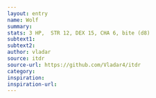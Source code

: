 ```yaml
---
layout: entry
name: Wolf
summary:
stats: 3 HP,  STR 12, DEX 15, CHA 6, bite (d8)
subtext1:
subtext2:
author: vladar
source: itdr
source-url: https://github.com/Vladar4/itdr
category:
inspiration:
inspiration-url:
---
```

